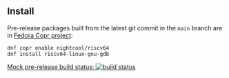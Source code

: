 ## Install

Pre-release packages built from the latest git commit in the `main` branch are in [Fedora Copr project](https://copr.fedorainfracloud.org/coprs/nightcool/riscv64/):

    dnf copr enable nightcool/riscv64
    dnf install riscv64-linux-gnu-gdb

[Mock pre-release build status: ![build status](https://copr.fedorainfracloud.org/coprs/nightcool/riscv64/package/riscv64-linux-gnu-gdb/status_image/last_build.png)](https://copr.fedorainfracloud.org/coprs/nightcool/riscv64/package/riscv64-linux-gnu-gdb/)
